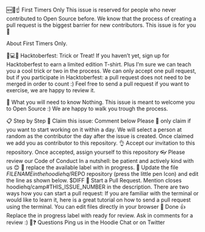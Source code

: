 🆕🐥☝ First Timers Only
This issue is reserved for people who never contributed to Open Source before. We know that the process of creating a pull request is the biggest barrier for new contributors. This issue is for you 💝

About First Timers Only.

🎃💻👕 Hacktoberfest: Trick or Treat!
If you haven’t yet, sign up for Hacktoberfest to earn a limited edition T-shirt. Plus I’m sure we can teach you a cool trick or two in the process. We can only accept one pull request, but if you participate in Hacktoberfest: a pull request does not need to be merged in order to count :) Feel free to send a pull request if you want to exercise, we are happy to review it.

🤔 What you will need to know
Nothing. This issue is meant to welcome you to Open Source :) We are happy to walk you trough the process.

📋 Step by Step
 🙋 Claim this issue: Comment below
Please 🙏 only claim if you want to start working on it within a day. We will select a person at random as the contributor the day after the issue is created. Once claimed we add you as contributor to this repository.
 👌 Accept our invitation to this repository. Once accepted, assign yourself to this repository
 👓 Please review our Code of Conduct
In a nutshell: be patient and actively kind with us 😊
 🔄 replace the available label with in progress.
 📝 Update the file $FILENAME in the hoodiehq/$REPO repository (press the little pen Icon) and edit the line as shown below.
$DIFF
 🔀 Start a Pull Request. Mention closes hoodiehq/camp#THIS_ISSUE_NUMBER in the description. There are two ways how you can start a pull request:
If you are familiar with the terminal or would like to learn it, here is a great tutorial on how to send a pull request using the terminal.
You can edit files directly in your browser
 🏁 Done 👍 Replace the in progress label with ready for review. Ask in comments for a review :)
🤔❓ Questions
Ping us in the Hoodie Chat or on Twitter